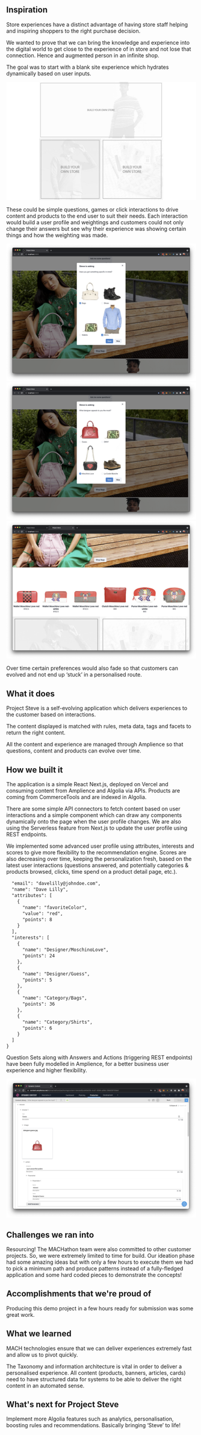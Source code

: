 ## Inspiration
Store experiences have a distinct advantage of having store staff helping and inspiring shoppers to the right purchase decision.

We wanted to prove that we can bring the knowledge and experience into the digital world to get close to the experience of in store and not lose that connection. Hence and augmented person in an infinite shop.

The goal was to start with a blank site experience which hydrates dynamically based on user inputs. 

![Blank Site](https://raw.githubusercontent.com/amp-nova/project-steve/main/docs/project-steve-screen01.jpg)

These could be simple questions, games or click interactions to drive content and products to the end user to suit their needs. Each interaction would build a user profile and weightings and customers could not only change their answers but see why their experience was showing certain things and how the weighting was made. 

![Blank Site](https://raw.githubusercontent.com/amp-nova/project-steve/main/docs/project-steve-screen02.png)
![Blank Site](https://raw.githubusercontent.com/amp-nova/project-steve/main/docs/project-steve-screen04.png)
![Blank Site](https://raw.githubusercontent.com/amp-nova/project-steve/main/docs/project-steve-screen03.png)

Over time certain preferences would also fade so that customers can evolved and not end up ‘stuck’ in a personalised route.

## What it does
Project Steve is a self-evolving application which delivers experiences to the customer based on interactions.

The content displayed is matched with rules, meta data, tags and facets to return the right content.

All the content and experience are managed through Amplience so that questions, content and products can evolve over time.

## How we built it
The application is a simple React Next.js, deployed on Vercel and consuming content from Amplience and Algolia via APIs. Products are coming from CommerceTools and are indexed in Algolia.

There are some simple API connectors to fetch content based on user interactions and a simple component which can draw any components dynamically onto the page when the user profile changes. We are also using the Serverless feature from Next.js to update the user profile using REST endpoints.

We implemented some advanced user profile using attributes, interests and scores to give more flexibility to the recommendation engine. Scores are also decreasing over time, keeping the personalization fresh, based on the latest user interactions (questions answered, and potentially categories & products browsed, clicks, time spend on a product detail page, etc.).

```{
  "email": "davelilly@johndoe.com",
  "name": "Dave Lilly",
  "attributes": [
    {
      "name": "favoriteColor",
      "value": "red",
      "points": 8
    }
  ],
  "interests": [
    {
      "name": "Designer/MoschinoLove",
      "points": 24
    },
    {
      "name": "Designer/Guess",
      "points": 5
    },
    {
      "name": "Category/Bags",
      "points": 36
    },
    {
      "name": "Category/Shirts",
      "points": 6
    }
  ]
}
```

Question Sets along with Answers and Actions (triggering REST endpoints) have been fully modelled in Amplience, for a better business user experience and higher flexibility.

![Blank Site](https://raw.githubusercontent.com/amp-nova/project-steve/main/docs/project-steve-screen05.png)

## Challenges we ran into
Resourcing! The MACHathon team were also committed to other customer projects. So, we were extremely limited to time for build. Our ideation phase had some amazing ideas but with only a few hours to execute them we had to pick a minimum path and produce patterns instead of a fully-fledged application and some hard coded pieces to demonstrate the concepts!

## Accomplishments that we're proud of
Producing this demo project in a few hours ready for submission was some great work. 

## What we learned
MACH technologies ensure that we can deliver experiences extremely fast and allow us to pivot quickly.

The Taxonomy and information architecture is vital in order to deliver a personalised experience. All content (products, banners, articles, cards) need to have structured data for systems to be able to deliver the right content in an automated sense.

## What's next for Project Steve
Implement more Algolia features such as analytics, personalisation, boosting rules and recommendations. Basically bringing ‘Steve’ to life!
